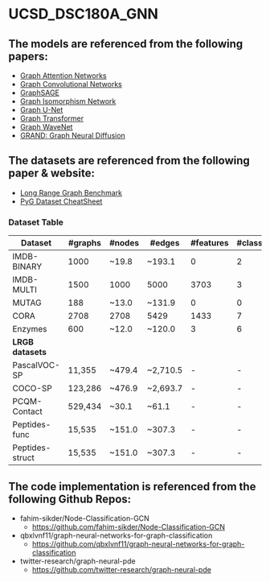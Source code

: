# UCSD_DSC180A_GNN

## The models are referenced from the following papers:
- [Graph Attention Networks](https://arxiv.org/abs/1710.10903)
- [Graph Convolutional Networks](https://arxiv.org/abs/1609.02907)
- [GraphSAGE](https://arxiv.org/abs/1706.02216)
- [Graph Isomorphism Network](https://arxiv.org/abs/1810.00826)
- [Graph U-Net](https://arxiv.org/abs/1905.05178)
- [Graph Transformer](https://arxiv.org/abs/2001.05429)
- [Graph WaveNet](https://arxiv.org/abs/1904.07785)
- [GRAND: Graph Neural Diffusion](https://arxiv.org/abs/2106.10934)

## The datasets are referenced from the following paper & website:
- [Long Range Graph Benchmark](https://arxiv.org/abs/2206.08164)
- [PyG Dataset CheatSheet](https://pytorch-geometric.readthedocs.io/en/latest/notes/data_cheatsheet.html)

### Dataset Table
| Dataset | #graphs | #nodes | #edges | #features | #classes/#tasks |
| --- | --- | --- | --- | --- | --- |
| IMDB-BINARY | 1000 | ~19.8 | ~193.1 | 0 | 2 |
| IMDB-MULTI | 1500 | 1000 | 5000 | 3703 | 3 |
| MUTAG | 188 | ~13.0 | ~131.9 | 0 | 0 |
| CORA | 2708 | 2708 | 5429 | 1433 | 7 |
| Enzymes | 600 | ~12.0 | ~120.0 | 3 | 6 |
| <b> LRGB datasets </b> |  |  |  |  |  |
| PascalVOC-SP | 11,355 | ~479.4 | ~2,710.5 | - | - |
| COCO-SP | 123,286 | ~476.9 | ~2,693.7 | - | - |
| PCQM-Contact | 529,434 | ~30.1 | ~61.1 | - | - |
| Peptides-func | 15,535 | ~151.0 | ~307.3 | - | - |
| Peptides-struct | 15,535 | ~151.0 | ~307.3 | - | - |



## The code implementation is referenced from the following Github Repos:
- fahim-sikder/Node-Classification-GCN
    - https://github.com/fahim-sikder/Node-Classification-GCN
- qbxlvnf11/graph-neural-networks-for-graph-classification
    - https://github.com/qbxlvnf11/graph-neural-networks-for-graph-classification
- twitter-research/graph-neural-pde
    - https://github.com/twitter-research/graph-neural-pde

